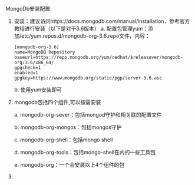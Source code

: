 MongoDb安装配置

1.	安装：建议访问https://docs.mongodb.com/manual/installation，参考官方教程进行安装（以下是对于3.6版本） 
	a.	配置包管理yum：添加/etc/yum.repos.d/mongodb-org-3.6.repo文件，内容：

		[mongodb-org-3.6]
		name=MongoDB Repository
		baseurl=https://repo.mongodb.org/yum/redhat/$releasever/mongodb-org/3.6/x86_64/
		gpgcheck=1
		enabled=1
		gpgkey=https://www.mongodb.org/static/pgp/server-3.6.asc

	b.	使用yum安装即可
	
2.	mongodb包括四个组件,可以按需安装

	a.	mongodb-org-sever：包括mongod守护和相关联的配置文件

	b.	mongodb-org-mongos：包括mongos守护

	c.	mongodb-org-shell：包括mongo shell

	d.	mongodb-org-tools：包括mongo-shell在内的一些工具包

	e.	mongodb-org：一个会安装以上4个组件的包

3.	
